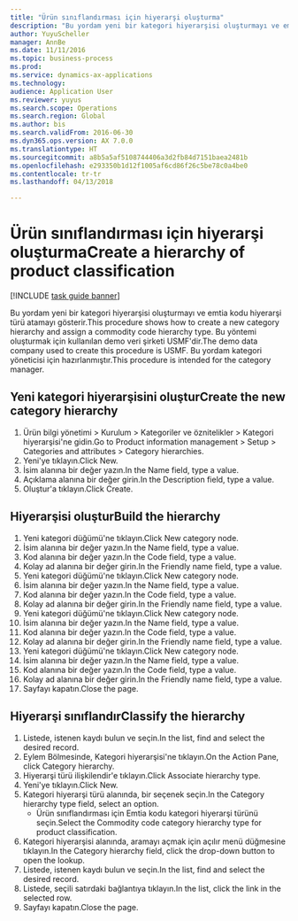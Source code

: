```yaml
--- 
title: "Ürün sınıflandırması için hiyerarşi oluşturma"
description: "Bu yordam yeni bir kategori hiyerarşisi oluşturmayı ve emtia kodu hiyerarşi türü atamayı gösterir."
author: YuyuScheller
manager: AnnBe
ms.date: 11/11/2016
ms.topic: business-process
ms.prod: 
ms.service: dynamics-ax-applications
ms.technology: 
audience: Application User
ms.reviewer: yuyus
ms.search.scope: Operations
ms.search.region: Global
ms.author: bis
ms.search.validFrom: 2016-06-30
ms.dyn365.ops.version: AX 7.0.0
ms.translationtype: HT
ms.sourcegitcommit: a8b5a5af5108744406a3d2fb84d7151baea2481b
ms.openlocfilehash: e293350b1d12f1005af6cd86f26c5be78c0a4be0
ms.contentlocale: tr-tr
ms.lasthandoff: 04/13/2018

---
```

# <a name="create-a-hierarchy-of-product-classification"></a><span data-ttu-id="46ca2-103">Ürün sınıflandırması için hiyerarşi oluşturma</span><span class="sxs-lookup"><span data-stu-id="46ca2-103">Create a hierarchy of product classification</span></span>

[!INCLUDE [task guide banner](../../includes/task-guide-banner.md)]

<span data-ttu-id="46ca2-104">Bu yordam yeni bir kategori hiyerarşisi oluşturmayı ve emtia kodu hiyerarşi türü atamayı gösterir.</span><span class="sxs-lookup"><span data-stu-id="46ca2-104">This procedure shows how to create a new category hierarchy and assign a commodity code hierarchy type.</span></span> <span data-ttu-id="46ca2-105">Bu yöntemi oluşturmak için kullanılan demo veri şirketi USMF'dir.</span><span class="sxs-lookup"><span data-stu-id="46ca2-105">The demo data company used to create this procedure is USMF.</span></span> <span data-ttu-id="46ca2-106">Bu yordam kategori yöneticisi için hazırlanmıştır.</span><span class="sxs-lookup"><span data-stu-id="46ca2-106">This procedure is intended for the category manager.</span></span>


## <a name="create-the-new-category-hierarchy"></a><span data-ttu-id="46ca2-107">Yeni kategori hiyerarşisini oluştur</span><span class="sxs-lookup"><span data-stu-id="46ca2-107">Create the new category hierarchy</span></span>
1. <span data-ttu-id="46ca2-108">Ürün bilgi yönetimi > Kurulum > Kategoriler ve öznitelikler > Kategori hiyerarşisi'ne gidin.</span><span class="sxs-lookup"><span data-stu-id="46ca2-108">Go to Product information management > Setup > Categories and attributes > Category hierarchies.</span></span>
2. <span data-ttu-id="46ca2-109">Yeni'ye tıklayın.</span><span class="sxs-lookup"><span data-stu-id="46ca2-109">Click New.</span></span>
3. <span data-ttu-id="46ca2-110">İsim alanına bir değer yazın.</span><span class="sxs-lookup"><span data-stu-id="46ca2-110">In the Name field, type a value.</span></span>
4. <span data-ttu-id="46ca2-111">Açıklama alanına bir değer girin.</span><span class="sxs-lookup"><span data-stu-id="46ca2-111">In the Description field, type a value.</span></span>
5. <span data-ttu-id="46ca2-112">Oluştur'a tıklayın.</span><span class="sxs-lookup"><span data-stu-id="46ca2-112">Click Create.</span></span>

## <a name="build-the-hierarchy"></a><span data-ttu-id="46ca2-113">Hiyerarşisi oluştur</span><span class="sxs-lookup"><span data-stu-id="46ca2-113">Build the hierarchy</span></span>
1. <span data-ttu-id="46ca2-114">Yeni kategori düğümü'ne tıklayın.</span><span class="sxs-lookup"><span data-stu-id="46ca2-114">Click New category node.</span></span>
2. <span data-ttu-id="46ca2-115">İsim alanına bir değer yazın.</span><span class="sxs-lookup"><span data-stu-id="46ca2-115">In the Name field, type a value.</span></span>
3. <span data-ttu-id="46ca2-116">Kod alanına bir değer yazın.</span><span class="sxs-lookup"><span data-stu-id="46ca2-116">In the Code field, type a value.</span></span>
4. <span data-ttu-id="46ca2-117">Kolay ad alanına bir değer girin.</span><span class="sxs-lookup"><span data-stu-id="46ca2-117">In the Friendly name field, type a value.</span></span>
5. <span data-ttu-id="46ca2-118">Yeni kategori düğümü'ne tıklayın.</span><span class="sxs-lookup"><span data-stu-id="46ca2-118">Click New category node.</span></span>
6. <span data-ttu-id="46ca2-119">İsim alanına bir değer yazın.</span><span class="sxs-lookup"><span data-stu-id="46ca2-119">In the Name field, type a value.</span></span>
7. <span data-ttu-id="46ca2-120">Kod alanına bir değer yazın.</span><span class="sxs-lookup"><span data-stu-id="46ca2-120">In the Code field, type a value.</span></span>
8. <span data-ttu-id="46ca2-121">Kolay ad alanına bir değer girin.</span><span class="sxs-lookup"><span data-stu-id="46ca2-121">In the Friendly name field, type a value.</span></span>
9. <span data-ttu-id="46ca2-122">Yeni kategori düğümü'ne tıklayın.</span><span class="sxs-lookup"><span data-stu-id="46ca2-122">Click New category node.</span></span>
10. <span data-ttu-id="46ca2-123">İsim alanına bir değer yazın.</span><span class="sxs-lookup"><span data-stu-id="46ca2-123">In the Name field, type a value.</span></span>
11. <span data-ttu-id="46ca2-124">Kod alanına bir değer yazın.</span><span class="sxs-lookup"><span data-stu-id="46ca2-124">In the Code field, type a value.</span></span>
12. <span data-ttu-id="46ca2-125">Kolay ad alanına bir değer girin.</span><span class="sxs-lookup"><span data-stu-id="46ca2-125">In the Friendly name field, type a value.</span></span>
13. <span data-ttu-id="46ca2-126">Yeni kategori düğümü'ne tıklayın.</span><span class="sxs-lookup"><span data-stu-id="46ca2-126">Click New category node.</span></span>
14. <span data-ttu-id="46ca2-127">İsim alanına bir değer yazın.</span><span class="sxs-lookup"><span data-stu-id="46ca2-127">In the Name field, type a value.</span></span>
15. <span data-ttu-id="46ca2-128">Kod alanına bir değer yazın.</span><span class="sxs-lookup"><span data-stu-id="46ca2-128">In the Code field, type a value.</span></span>
16. <span data-ttu-id="46ca2-129">Kolay ad alanına bir değer girin.</span><span class="sxs-lookup"><span data-stu-id="46ca2-129">In the Friendly name field, type a value.</span></span>
17. <span data-ttu-id="46ca2-130">Sayfayı kapatın.</span><span class="sxs-lookup"><span data-stu-id="46ca2-130">Close the page.</span></span>

## <a name="classify-the-hierarchy"></a><span data-ttu-id="46ca2-131">Hiyerarşi sınıflandır</span><span class="sxs-lookup"><span data-stu-id="46ca2-131">Classify the hierarchy</span></span>
1. <span data-ttu-id="46ca2-132">Listede, istenen kaydı bulun ve seçin.</span><span class="sxs-lookup"><span data-stu-id="46ca2-132">In the list, find and select the desired record.</span></span>
2. <span data-ttu-id="46ca2-133">Eylem Bölmesinde, Kategori hiyerarşisi'ne tıklayın.</span><span class="sxs-lookup"><span data-stu-id="46ca2-133">On the Action Pane, click Category hierarchy.</span></span>
3. <span data-ttu-id="46ca2-134">Hiyerarşi türü ilişkilendir'e tıklayın.</span><span class="sxs-lookup"><span data-stu-id="46ca2-134">Click Associate hierarchy type.</span></span>
4. <span data-ttu-id="46ca2-135">Yeni'ye tıklayın.</span><span class="sxs-lookup"><span data-stu-id="46ca2-135">Click New.</span></span>
5. <span data-ttu-id="46ca2-136">Kategori hiyerarşi türü alanında, bir seçenek seçin.</span><span class="sxs-lookup"><span data-stu-id="46ca2-136">In the Category hierarchy type field, select an option.</span></span>
    * <span data-ttu-id="46ca2-137">Ürün sınıflandırması için Emtia kodu kategori hiyerarşi türünü seçin.</span><span class="sxs-lookup"><span data-stu-id="46ca2-137">Select the Commodity code category hierarchy type for product classification.</span></span>  
6. <span data-ttu-id="46ca2-138">Kategori hiyerarşisi alanında, aramayı açmak için açılır menü düğmesine tıklayın.</span><span class="sxs-lookup"><span data-stu-id="46ca2-138">In the Category hierarchy field, click the drop-down button to open the lookup.</span></span>
7. <span data-ttu-id="46ca2-139">Listede, istenen kaydı bulun ve seçin.</span><span class="sxs-lookup"><span data-stu-id="46ca2-139">In the list, find and select the desired record.</span></span>
8. <span data-ttu-id="46ca2-140">Listede, seçili satırdaki bağlantıya tıklayın.</span><span class="sxs-lookup"><span data-stu-id="46ca2-140">In the list, click the link in the selected row.</span></span>
9. <span data-ttu-id="46ca2-141">Sayfayı kapatın.</span><span class="sxs-lookup"><span data-stu-id="46ca2-141">Close the page.</span></span>


